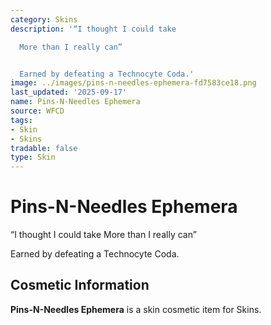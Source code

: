```yaml
---
category: Skins
description: '“I thought I could take

  More than I really can”


  Earned by defeating a Technocyte Coda.'
image: ../images/pins-n-needles-ephemera-fd7583ce18.png
last_updated: '2025-09-17'
name: Pins-N-Needles Ephemera
source: WFCD
tags:
- Skin
- Skins
tradable: false
type: Skin
---
```


# Pins-N-Needles Ephemera

“I thought I could take
More than I really can”

Earned by defeating a Technocyte Coda.

## Cosmetic Information

**Pins-N-Needles Ephemera** is a skin cosmetic item for Skins.

